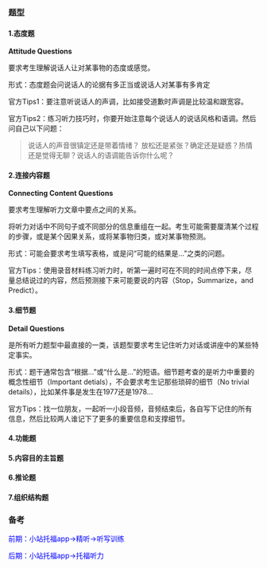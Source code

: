 ### 题型

#### 1.态度题

**Attitude Questions**

要求考生理解说话人让对某事物的态度或感觉。

形式：态度题会问说话人的论据有多正当或说话人对某事有多肯定

官方Tips1：要注意听说话人的声调，比如接受道歉时声调是比较温和跟宽容。

官方Tips2：练习听力技巧时，你要开始注意每个说话人的说话风格和语调。然后问自己以下问题：

> 说话人的声音很镇定还是带着情绪？ 放松还是紧张？确定还是疑惑？热情还是觉得无聊？说话人的语调能告诉你什么呢？

#### 2.连接内容题

**Connecting Content Questions**

要求考生理解听力文章中要点之间的关系。

将听力对话中不同句子或不同部分的信息重组在一起。考生可能需要厘清某个过程的步骤，或是某个因果关系，或将某事物归类，或对某事物预测。

形式：可能会要求考生填写表格，或是问“可能的结果是...”之类的问题。

官方Tips：使用录音材料练习听力时，听第一遍时可在不同的时间点停下来，尽量总结说过的内容，然后预测接下来可能要说的内容（Stop，Summarize，and Predict）。

#### 3.细节题

**Detail Questions**

是所有听力题型中最直接的一类，该题型要求考生记住听力对话或讲座中的某些特定事实。

形式：题干通常包含“根据...”或“什么是...”的短语。细节题考查的是听力中重要的概念性细节（Important detials），不会要求考生记那些琐碎的细节（No trivial details），比如某件事是发生在1977还是1978...

官方Tips：找一位朋友，一起听一小段音频，音频结束后，各自写下记住的所有信息，然后比较两人谁记下了更多的重要信息和支撑细节。

#### 4.功能题

#### 5.内容目的主旨题

#### 6.推论题

#### 7.组织结构题



### 备考

<font color="blue">前期：小站托福app→精听→听写训练</font>

<font color="blue">后期：小站托福app→托福听力</font>

